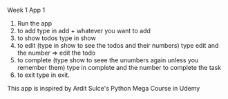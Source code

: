 Week 1 App 1
1. Run the app
2. to add type in add + whatever you want to add
3. to show todos type in show
4. to edit (type in show to see the todos and their numbers) type edit and the number => edit the todo
5. to complete (type show to seee the unumbers again unless you remember them) type in complete and the number to complete the task
6. to exit type in exit.

This app is inspired by Ardit Sulce's Python Mega Course in Udemy

